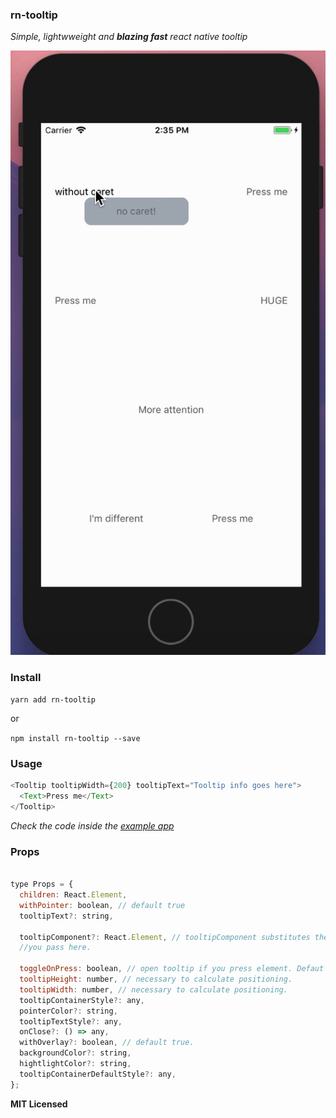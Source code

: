 
### rn-tooltip

*Simple, lightwweight and **blazing fast** react native tooltip*


<img src="./tooltipExample.gif" />


### Install

`yarn add rn-tooltip`

or

`npm install rn-tooltip --save`



### Usage

```javascript
<Tooltip tooltipWidth={200} tooltipText="Tooltip info goes here">
  <Text>Press me</Text>
</Tooltip>
```

*Check the code inside the [example app](./TooltipExample/App.js)*


### Props
```javascript

type Props = {
  children: React.Element,
  withPointer: boolean, // default true
  tooltipText?: string,

  tooltipComponent?: React.Element, // tooltipComponent substitutes the Text inside View for what ever
  //you pass here. 

  toggleOnPress: boolean, // open tooltip if you press element. Defaut is false
  tooltipHeight: number, // necessary to calculate positioning.
  tooltipWidth: number, // necessary to calculate positioning.
  tooltipContainerStyle?: any,
  pointerColor?: string,
  tooltipTextStyle?: any,
  onClose?: () => any,
  withOverlay?: boolean, // default true.
  backgroundColor?: string,
  hightlightColor?: string,
  tooltipContainerDefaultStyle?: any,
};
```


**MIT Licensed**